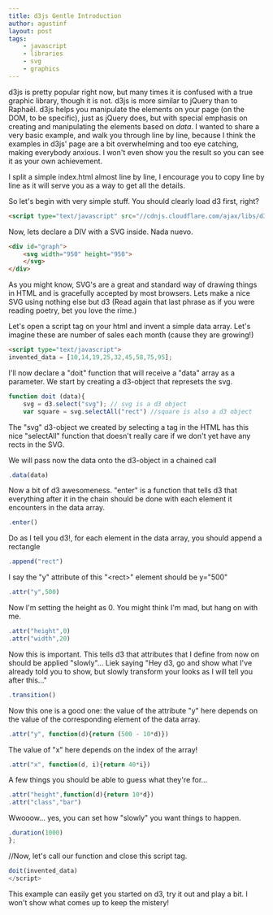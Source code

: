 ```yaml
---
title: d3js Gentle Introduction
author: agustinf
layout: post
tags:
    - javascript
    - libraries
    - svg
    - graphics
---
```


d3js is pretty popular right now, but many times it is confused with a true graphic library, though it is not. d3js is more similar to jQuery than to Raphaël. d3js helps you manipulate the elements on your page (on the DOM, to be specific), just as jQuery does, but with special emphasis on creating and manipulating the elements based on *data*. I wanted to share a very basic example, and walk you through line by line, because I think the examples in d3js' page are a bit overwhelming and too eye catching, making everybody anxious. I won't even show you the result so you can see it as your own achievement.

I split a simple index.html almost line by line, I encourage you to copy line by line as it will serve you as a way to get all the details.

So let's begin with very simple stuff. You should clearly load d3 first, right?

```html
<script type="text/javascript" src="//cdnjs.cloudflare.com/ajax/libs/d3/3.3.3/d3.min.js"></script>
```
 Now, lets declare a DIV with a SVG inside. Nada nuevo.

```html
<div id="graph">
    <svg width="950" height="950">
    </svg>
</div>
```

As you might know, SVG's are a great and standard way of drawing things in HTML and is gracefully accepted by most browsers. Lets make a nice SVG using nothing else but d3 (Read again that last phrase as if you were reading poetry, bet you love the rime.)

Let's open a script tag on your html and invent a simple data array. Let's imagine these are number of sales each month (cause they are growing!)

```html
<script type="text/javascript">
invented_data = [10,14,19,25,32,45,58,75,95];
```

I'll now declare a "doit" function that will receive a "data" array as a parameter. We start by creating a d3-object that represets the svg.

```javascript
function doit (data){
    svg = d3.select("svg"); // svg is a d3 object
    var square = svg.selectAll("rect") //square is also a d3 object
```

The "svg" d3-object we created by selecting a tag in the HTML has this nice "selectAll" function that doesn't really care if we don't yet have any rects in the SVG.

We will pass now the data onto the d3-object in a chained call

```javascript
.data(data)
````

Now a bit of d3 awesomeness. "enter" is a function that tells d3 that everything after it in the chain should be done with each element it encounters in the data array.

```javascript
.enter()
```

Do as I tell you d3!, for each element in the data array, you should append a rectangle

```javascript
.append("rect")
```

I say the "y" attribute of this "&lt;rect&gt;" element should be y="500"

```javascript
.attr("y",500)
```
Now I'm setting the height as 0. You might think I'm mad, but hang on with me.

```javascript
.attr("height",0)
.attr("width",20)
```

Now this is important. This tells d3 that attributes that I define from now on should be applied "slowly"... Liek saying "Hey d3, go and show what I've already told you to show, but slowly transform your looks as I will tell you after this..."

```javascript
.transition()
```

Now this one is a good one: the value of the attribute "y" here depends on the value of the corresponding element of the data array.

```javascript
.attr("y", function(d){return (500 - 10*d)})
```

The value of "x" here depends on the index of the array!

```javascript
.attr("x", function(d, i){return 40*i})
```

A few things you should be able to guess what they're for...

```javascript
.attr("height",function(d){return 10*d})
.attr("class","bar")
```

Wwooow... yes, you can set how "slowly" you want things to happen.

```javascript
.duration(1000)
};
```

//Now, let's call our function and close this script tag.

```javascript
doit(invented_data)
</script>
```

This example can easily get you started on d3, try it out and play a bit. I won't show what comes up to keep the mistery!
